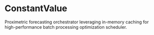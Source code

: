 # ConstantValue
Proximetric forecasting orchestrator leveraging in-memory caching for high-performance batch processing optimization scheduler.
